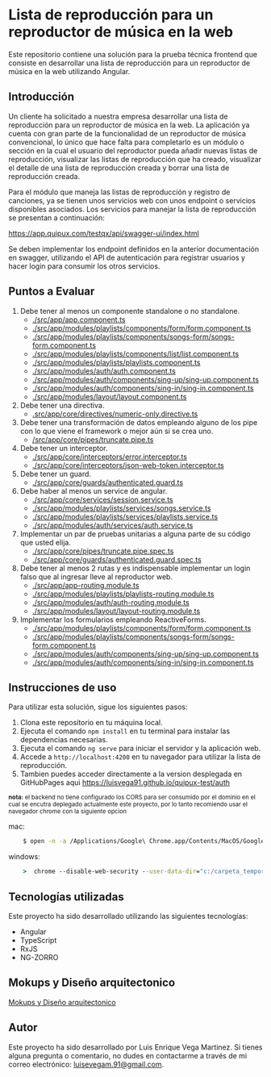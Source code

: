 # Lista de reproducción para un reproductor de música en la web

Este repositorio contiene una solución para la prueba técnica frontend que consiste en desarrollar una lista de reproducción para un reproductor de música en la web utilizando Angular.

## Introducción

Un cliente ha solicitado a nuestra empresa desarrollar una lista de reproducción para un reproductor de música en la web. La aplicación ya cuenta con gran parte de la funcionalidad de un reproductor de música convencional, lo único que hace falta para completarlo es un módulo o sección en la cual el usuario del reproductor pueda añadir nuevas listas de reproducción, visualizar las listas de reproducción que ha creado, visualizar el detalle de una lista de reproducción creada y borrar una lista de reproducción creada.

Para el módulo que maneja las listas de reproducción y registro de canciones, ya se tienen unos servicios web con unos endpoint o servicios disponibles asociados. Los servicios para manejar la lista de reproducción se presentan a continuación:

https://app.quipux.com/testqx/api/swagger-ui/index.html

Se deben implementar los endpoint definidos en la anterior documentación en swagger, utilizando el API de autenticación para registrar usuarios y hacer login para consumir los otros servicios.


## Puntos a Evaluar

1. Debe tener al menos un componente standalone o no standalone.
    - [./src/app/app.component.ts](./src/app/app.component.ts)
    - [./src/app/modules/playlists/components/form/form.component.ts](./src/app/modules/playlists/components/form/form.component.ts)
    - [./src/app/modules/playlists/components/songs-form/songs-form.component.ts](./src/app/modules/playlists/components/songs-form/songs-form.component.ts)
    - [./src/app/modules/playlists/components/list/list.component.ts](./src/app/modules/playlists/components/list/list.component.ts)
    - [./src/app/modules/playlists/playlists.component.ts](./src/app/modules/playlists/playlists.component.ts)
    - [./src/app/modules/auth/auth.component.ts](./src/app/modules/auth/auth.component.ts)
    - [./src/app/modules/auth/components/sing-up/sing-up.component.ts](./src/app/modules/auth/components/sing-up/sing-up.component.ts)
    - [./src/app/modules/auth/components/sing-in/sing-in.component.ts](./src/app/modules/auth/components/sing-in/sing-in.component.ts)
    - [./src/app/modules/layout/layout.component.ts](./src/app/modules/layout/layout.component.ts)
2. Debe tener una directiva.
    - [.src/app/core/directives/numeric-only.directive.ts](src/app/core/directives/numeric-only.directive.ts)
3. Debe tener una transformación de datos empleando alguno de los pipe con lo que viene el framework o mejor aún si se crea uno.
    - [/src/app/core/pipes/truncate.pipe.ts](/src/app/core/pipes/truncate.pipe.ts)
4. Debe tener un interceptor.
    - [./src/app/core/interceptors/error.interceptor.ts](./src/app/core/interceptors/error.interceptor.ts)
    - [./src/app/core/interceptors/json-web-token.interceptor.ts](./src/app/core/interceptors/json-web-token.interceptor.ts)
5. Debe tener un guard.
    - [./src/app/core/guards/authenticated.guard.ts](./src/app/core/guards/authenticated.guard.ts)
6. Debe haber al menos un service de angular.
    - [./src/app/core/services/session.service.ts](./src/app/core/services/session.service.ts)
    - [./src/app/modules/playlists/services/songs.service.ts](./src/app/modules/playlists/services/songs.service.ts)
    - [./src/app/modules/playlists/services/playlists.service.ts](./src/app/modules/playlists/services/playlists.service.ts)
    - [./src/app/modules/auth/services/auth.service.ts](./src/app/modules/auth/services/auth.service.ts)
7. Implementar un par de pruebas unitarias a alguna parte de su código que usted elija.
    - [./src/app/core/pipes/truncate.pipe.spec.ts](./src/app/core/pipes/truncate.pipe.spec.ts)
    - [./src/app/core/guards/authenticated.guard.spec.ts](./src/app/core/guards/authenticated.guard.spec.ts)
8. Debe tener al menos 2 rutas y es indispensable implementar un login falso que al ingresar lleve al reproductor web.
    - [./src/app/app-routing.module.ts](./src/app/app-routing.module.ts)
    - [./src/app/modules/playlists/playlists-routing.module.ts](./src/app/modules/playlists/playlists-routing.module.ts)
    - [./src/app/modules/auth/auth-routing.module.ts](./src/app/modules/auth/auth-routing.module.ts)
    - [./src/app/modules/layout/layout-routing.module.ts](./src/app/modules/layout/layout-routing.module.ts)
9. Implementar los formularios empleando ReactiveForms.
    - [./src/app/modules/playlists/components/form/form.component.ts](./src/app/modules/playlists/components/form/form.component.ts)
    - [./src/app/modules/playlists/components/songs-form/songs-form.component.ts](./src/app/modules/playlists/components/songs-form/songs-form.component.ts)
    - [./src/app/modules/auth/components/sing-up/sing-up.component.ts](./src/app/modules/auth/components/sing-up/sing-up.component.ts)
    - [./src/app/modules/auth/components/sing-in/sing-in.component.ts](./src/app/modules/auth/components/sing-in/sing-in.component.ts)


## Instrucciones de uso

Para utilizar esta solución, sigue los siguientes pasos:

1. Clona este repositorio en tu máquina local.
2. Ejecuta el comando `npm install` en tu terminal para instalar las dependencias necesarias.
3. Ejecuta el comando `ng serve` para iniciar el servidor y la aplicación web.
4. Accede a `http://localhost:4200` en tu navegador para utilizar la lista de reproducción.
5. Tambien puedes acceder directamente a la version desplegada en GitHubPages aqui https://luisvega91.github.io/quipux-test/auth

<sub>__nota:__ el backend no tiene configurado los CORS para ser consumido por el dominio en el cual se encutra deplegado actualmente este proyecto, por lo tanto recomiendo usar el navegador chrome con la siguiente opcion 

mac:
```sh
    $ open -n -a /Applications/Google\ Chrome.app/Contents/MacOS/Google\ Chrome --args --user-data-dir="/tmp/chrome_dev_test" --disable-web-security

```

windows:
```cmd 
    >  chrome --disable-web-security --user-data-dir="c:/carpeta_temporal"
```

</sub>

## Tecnologías utilizadas

Este proyecto ha sido desarrollado utilizando las siguientes tecnologías:

- Angular
- TypeScript
- RxJS
- NG-ZORRO

## Mokups y Diseño arquitectonico 

[Mokups y Diseño arquitectonico](https://www.figma.com/file/VK75T3ncWpPG8zMWfbofUw/Test-Quipux?type=design&node-id=0%3A1&mode=design&t=dGfRaH4CczJ7alzP-1)

## Autor

Este proyecto ha sido desarrollado por Luis Enrique Vega Martinez. Si tienes alguna pregunta o comentario, no dudes en contactarme a través de mi correo electrónico: luisevegam.91@gmail.com.
